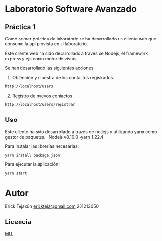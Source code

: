 # Laboratorio Software Avanzado
## Práctica 1 

Como primer práctica de laboratorio se ha desarrollado un cliente web que consume la api provista en el laboratorio. 

Este cliente web ha sido desarrollado a través de Nodejs, el framework express y ejs como motor de vistas. 

Se han desarrollado las siguientes acciones: 

1. Obtención y muestra de los contactos registrados. 
```bash
http://localhost/users
```
2. Registro de nuevos contactos
```bash
http://localhost/users/registrar
```



## Uso
Este cliente ha sido desarrollado a través de nodejs y utilizando yarm como gestor de paquetes. 
-Nodejs v8.10.0
-yarn 1.22.4

Para instalar las librerías necesarias:
```bash
yarn install package.json
```

Para ejecutar la aplicación:
```bash
yarn start
```

# Autor
  Erick Tejaxún
  erickteja@gmail.com
  201213050


## Licencia
[MIT](https://choosealicense.com/licenses/mit/)